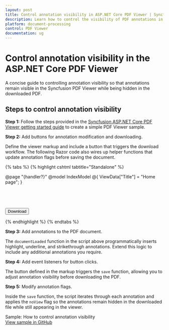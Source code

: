 ```yaml
---
layout: post
title: Control annotation visibility in ASP.NET Core PDF Viewer | Syncfusion
description: Learn how to control the visibility of PDF annotations in the ASP.NET Core PDF Viewer, ensuring annotations appear only in the viewer as needed.
platform: document-processing
control: PDF Viewer
documentation: ug
---
```


# Control annotation visibility in the ASP.NET Core PDF Viewer

A concise guide to controlling annotation visibility so that annotations remain visible in the Syncfusion PDF Viewer while being hidden in the downloaded PDF.

## Steps to control annotation visibility

**Step 1:** Follow the steps provided in the [Syncfusion ASP.NET Core PDF Viewer getting started guide](https://help.syncfusion.com/document-processing/pdf/pdf-viewer/asp-net-core/getting-started) to create a simple PDF Viewer sample.

**Step 2:** Add buttons for annotation modification and downloading.

Define the viewer markup and include a button that triggers the download workflow. The following Razor code also wires up helper functions that update annotation flags before saving the document.

{% tabs %}
{% highlight cshtml tabtitle="Standalone" %}

@page "{handler?}"
@model IndexModel
@{
    ViewData["Title"] = "Home page";
}

<button type="button" onclick="save()" style="margin-top : 60px">Download</button>

<div class="text-center">
	<ejs-pdfviewer id="pdfviewer" style="height:600px" documentPath="https://cdn.syncfusion.com/content/pdf/annotations-v1.pdf" documentLoad="documentLoaded" resourceUrl="https://cdn.syncfusion.com/ej2/27.1.48/dist/ej2-pdfviewer-lib">
    </ejs-pdfviewer>
</div>

<script type="text/javascript">
	function documentLoaded() {
		var pdfViewer = document.getElementById('pdfviewer').ej2_instances[0];
		//Code snippet to add basic annotations. You can also include other annotations as needed.
			pdfViewer.annotation.addAnnotation("Highlight", {
				bounds: [{ x: 97, y: 610, width: 350, height: 14 }],
				pageNumber: 1
			});
			pdfViewer.annotation.addAnnotation("Underline", {
				bounds: [{ x: 97, y: 723, width: 353.5, height: 14 }],
				pageNumber: 1
			});
			pdfViewer.annotation.addAnnotation("Strikethrough", {
				bounds: [{ x: 97, y: 836, width: 376.5, height: 14 }],
				pageNumber: 1
			});
		}

    function save() {
	  // Get the PDF viewer instance
	  var viewer = document.getElementById('pdfviewer').ej2_instances[0];
	  // Save the PDF as a Blob
	  viewer.saveAsBlob().then((blob) => {
	    const reader = new FileReader();
	    reader.onload = function () {
	      const base64data = reader.result;

	      // Extract the base64 encoded data
	      const base64EncodedData = base64data.split('base64,')[1];
	      const document1 = new ej.pdf.PdfDocument(base64EncodedData);

	      // Iterate through each page in the PDF
	      for (let i = 0; i < document1.pageCount; i++) {
	        const page = document1.getPage(i);

	        // Iterate through each annotation on the page
	        for (let j = 0; j < page.annotations.count; j++) {
	          const annot = page.annotations.at(j);
	          // Set annotation flag to noView
	          annot.flags |= ej.pdf.PdfAnnotationFlag.noView;
	        }
	      }

	      // Save the modified PDF as a Blob
	      document1.saveAsBlob().then((modifiedBlob) => {
	        const internalReader = new FileReader();
	        internalReader.onload = function () {
	          const modifiedBase64 = internalReader.result;

	          // Create a download link for the modified PDF
	          const downloadLink = document.createElement('a');
	          downloadLink.href = modifiedBase64;
	          downloadLink.download = 'modified.pdf';
	          downloadLink.click();
	        };

	        // Read the modified Blob as a Data URL
	        internalReader.readAsDataURL(modifiedBlob.blobData);
	      });
	    };

	    // Read the original Blob as a Data URL
	    reader.readAsDataURL(blob);
	  });
	}
</script>

{% endhighlight %}
{% endtabs %}

**Step 3:** Add annotations to the PDF document.

The `documentLoaded` function in the script above programmatically inserts highlight, underline, and strikethrough annotations. Extend this logic to include any additional annotations you require.

**Step 4:** Add event listeners for button clicks.

The button defined in the markup triggers the `save` function, allowing you to adjust annotation visibility before downloading the PDF.

**Step 5:** Modify annotation flags.

Inside the `save` function, the script iterates through each annotation and applies the `noView` flag so the annotations remain hidden in the downloaded file while still appearing in the viewer.

Sample: How to control annotation visibility  
[View sample in GitHub](https://github.com/SyncfusionExamples/asp-core-pdf-viewer-examples/tree/master/How%20to)
